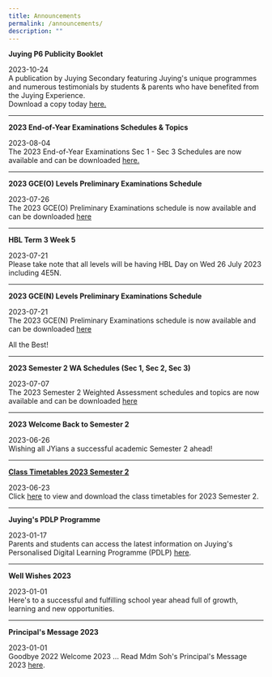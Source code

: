 ```yaml
---
title: Announcements
permalink: /announcements/
description: ""
---
```

<p><strong>Juying P6 Publicity Booklet</strong></p>
<p>2023-10-24<br>A publication by Juying Secondary featuring Juying's unique programmes and numerous testimonials by students &amp;  parents who have benefited from the Juying Experience. <br>
Download a copy today
<a href="https://drive.google.com/file/d/1rNdkTGoD7wVDUe6GwQTocn7ECNj919Q0/view?usp=drive_link>here. 
  </a></p>
<hr>


<p><strong>SPARK! Day 2023</strong></p>
<p>2023-10-24<br>A culmination of learning via PASSION Projects by JYIans for the entire year.<br>
You may revisit the photos of the event  
<a href=">here. 
  </a></p>
<hr>

<p><strong>2023 End-of-Year Examinations Schedules &amp; Topics </strong></p>
<p>2023-08-04<br>The 2023 End-of-Year Examinations Sec 1 - Sec 3 Schedules  are now available and can be downloaded <a href="https://www.juyingsec.moe.edu.sg/timetables-n-schedules/examination-timetable/end-of-year-examination/">here. 
  </a></p>
<hr>

<p><strong>2023 GCE(O) Levels Preliminary Examinations Schedule </strong></p>
<p>2023-07-26<br>The 2023 GCE(O) Preliminary Examinations schedule is now available and can be downloaded <a href="https://www.juyingsec.moe.edu.sg/timetables-n-schedules/examination-timetable/preliminary-examination/">here  </a></p>
<hr>

<p><strong>HBL Term 3 Week 5</strong></p>
<p>2023-07-21<br>Please take note that all levels will be having HBL Day on Wed 26 July 2023 including 4E5N. </p>
<hr>

<p><strong>2023 GCE(N) Levels Preliminary Examinations Schedule </strong></p>
<p>2023-07-21<br>The 2023 GCE(N) Preliminary Examinations schedule is now available and can be downloaded <a href="https://www.juyingsec.moe.edu.sg/timetables-n-schedules/examination-timetable/preliminary-examination/">here  </a></p>
<p>All the Best!</p>
<hr>

<p><strong>2023 Semester 2 WA Schedules (Sec 1, Sec 2, Sec 3)</strong></p>
<p>2023-07-07<br>The 2023 Semester 2 Weighted Assessment schedules and topics are now available and can be downloaded <a href="https://www.juyingsec.moe.edu.sg/timetables-n-schedules/examination-timetable/semester-2-weighted-assessments/">here</a></p>
<hr>

<p><strong>2023 Welcome Back to Semester 2</strong></p>
<p>2023-06-26<br>Wishing all JYians a successful academic Semester 2 ahead!</p>
<hr>

<p><strong><a href="/information/administrative-information/timetables-n-schedules/class-timetable">Class Timetables 2023 Semester 2</a></strong></p>
<p>2023-06-23<br>Click <a rel="noopener" href="/information/administrative-information/timetables-n-schedules/class-timetable">here</a> to view and download the class timetables for 2023 Semester 2.</p>
<hr>

<p><strong>Juying's PDLP Programme</strong></p>
<p>2023-01-17<br>Parents and students can access the latest information on Juying's Personalised Digital Learning Programme (PDLP) <a rel="noopener" href="/programmes/personalised-digital-learning-programme-pdlp">here</a>.&nbsp;</p>
<hr>

<p><strong>Well Wishes 2023</strong></p>
<p>2023-01-01<br>Here's to a successful and fulfilling school year ahead full of growth, learning and new opportunities.</p>
<hr>

<p><strong>Principal's Message 2023</strong></p>
<p>2023-01-01<br>Goodbye 2022 Welcome 2023 ... Read Mdm Soh's Principal's Message 2023 <a href="/information/principals-message/principals-message-2023">here</a>.</p>
